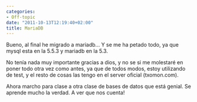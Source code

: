 ```yaml
---
categories:
- Off-topic
date: "2011-10-13T12:19:40+02:00"
title: MariaDB
---
```


Bueno, al final he migrado a mariadb... Y se me ha petado todo, ya que mysql esta en la 5.5.3 y mariadb en la 5.3.

No tenía nada muy importante gracias a dios, y no se si me molestaré en poner todo otra vez como antes, ya que de todos modos, estoy utilizando de test, y el resto de cosas las tengo en el server oficial (txomon.com).

Ahora marcho para clase a otra clase de bases de datos que está genial. Se aprende mucho la verdad. A ver que nos cuenta!

